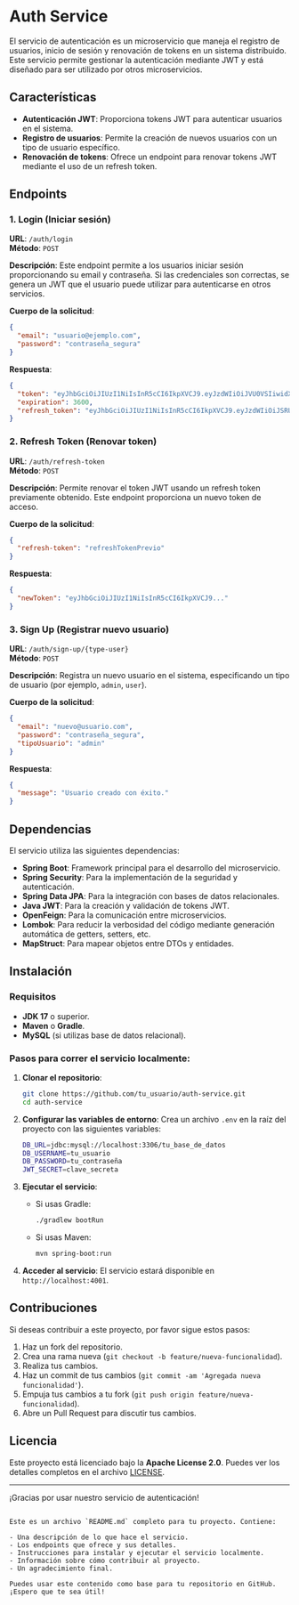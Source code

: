 # Auth Service

El servicio de autenticación es un microservicio que maneja el registro de usuarios, inicio de sesión y renovación de
tokens en un sistema distribuido. Este servicio permite gestionar la autenticación mediante JWT y está diseñado para ser
utilizado por otros microservicios.

## Características

- **Autenticación JWT**: Proporciona tokens JWT para autenticar usuarios en el sistema.
- **Registro de usuarios**: Permite la creación de nuevos usuarios con un tipo de usuario específico.
- **Renovación de tokens**: Ofrece un endpoint para renovar tokens JWT mediante el uso de un refresh token.

## Endpoints

### 1. **Login** (Iniciar sesión)

**URL**: `/auth/login`  
**Método**: `POST`

**Descripción**: Este endpoint permite a los usuarios iniciar sesión proporcionando su email y contraseña. Si las
credenciales son correctas, se genera un JWT que el usuario puede utilizar para autenticarse en otros servicios.

**Cuerpo de la solicitud**:

```json
{
  "email": "usuario@ejemplo.com",
  "password": "contraseña_segura"
}
```

**Respuesta**:

```json
{
  "token": "eyJhbGciOiJIUzI1NiIsInR5cCI6IkpXVCJ9.eyJzdWIiOiJVU0VSIiwidXNlcl9pZCI6Miwicm9sZXMiOltdLCJpYXQiOjE3Mzc5MTY1NTMsImV4cCI6MTczNzkxNjU1N30.0Dkt3YT3trikAlZdIdh1EiRt6fojXg_NUmJ0pWzBM2o",
  "expiration": 3600,
  "refresh_token": "eyJhbGciOiJIUzI1NiIsInR5cCI6IkpXVCJ9.eyJzdWIiOiJSRUZSRVNIIiwidXNlcl9pZCI6MiwiaWF0IjoxNzM3OTE2NTU0LCJleHAiOjE3Mzc5MTcxNTh9.cJ5-fg6zkxqx8sb_zzbaB6mauFHSOnwq6RPa2fnW9x4"
}
```

### 2. **Refresh Token** (Renovar token)

**URL**: `/auth/refresh-token`  
**Método**: `POST`

**Descripción**: Permite renovar el token JWT usando un refresh token previamente obtenido. Este endpoint proporciona un
nuevo token de acceso.

**Cuerpo de la solicitud**:

```json
{
  "refresh-token": "refreshTokenPrevio"
}
```

**Respuesta**:

```json
{
  "newToken": "eyJhbGciOiJIUzI1NiIsInR5cCI6IkpXVCJ9..."
}
```

### 3. **Sign Up** (Registrar nuevo usuario)

**URL**: `/auth/sign-up/{type-user}`  
**Método**: `POST`

**Descripción**: Registra un nuevo usuario en el sistema, especificando un tipo de usuario (por ejemplo, `admin`,
`user`).

**Cuerpo de la solicitud**:

```json
{
  "email": "nuevo@usuario.com",
  "password": "contraseña_segura",
  "tipoUsuario": "admin"
}
```

**Respuesta**:

```json
{
  "message": "Usuario creado con éxito."
}
```

## Dependencias

El servicio utiliza las siguientes dependencias:

- **Spring Boot**: Framework principal para el desarrollo del microservicio.
- **Spring Security**: Para la implementación de la seguridad y autenticación.
- **Spring Data JPA**: Para la integración con bases de datos relacionales.
- **Java JWT**: Para la creación y validación de tokens JWT.
- **OpenFeign**: Para la comunicación entre microservicios.
- **Lombok**: Para reducir la verbosidad del código mediante generación automática de getters, setters, etc.
- **MapStruct**: Para mapear objetos entre DTOs y entidades.

## Instalación

### Requisitos

- **JDK 17** o superior.
- **Maven** o **Gradle**.
- **MySQL** (si utilizas base de datos relacional).

### Pasos para correr el servicio localmente:

1. **Clonar el repositorio**:
   ```bash
   git clone https://github.com/tu_usuario/auth-service.git
   cd auth-service
   ```

2. **Configurar las variables de entorno**:
   Crea un archivo `.env` en la raíz del proyecto con las siguientes variables:
   ```bash
   DB_URL=jdbc:mysql://localhost:3306/tu_base_de_datos
   DB_USERNAME=tu_usuario
   DB_PASSWORD=tu_contraseña
   JWT_SECRET=clave_secreta
   ```

3. **Ejecutar el servicio**:
    - Si usas Gradle:
      ```bash
      ./gradlew bootRun
      ```

    - Si usas Maven:
      ```bash
      mvn spring-boot:run
      ```

4. **Acceder al servicio**:
   El servicio estará disponible en `http://localhost:4001`.

## Contribuciones

Si deseas contribuir a este proyecto, por favor sigue estos pasos:

1. Haz un fork del repositorio.
2. Crea una rama nueva (`git checkout -b feature/nueva-funcionalidad`).
3. Realiza tus cambios.
4. Haz un commit de tus cambios (`git commit -am 'Agregada nueva funcionalidad'`).
5. Empuja tus cambios a tu fork (`git push origin feature/nueva-funcionalidad`).
6. Abre un Pull Request para discutir tus cambios.

## Licencia

Este proyecto está licenciado bajo la **Apache License 2.0**. Puedes ver los detalles completos en el
archivo [LICENSE](./LICENSE).

---

¡Gracias por usar nuestro servicio de autenticación!

```

Este es un archivo `README.md` completo para tu proyecto. Contiene:

- Una descripción de lo que hace el servicio.
- Los endpoints que ofrece y sus detalles.
- Instrucciones para instalar y ejecutar el servicio localmente.
- Información sobre cómo contribuir al proyecto.
- Un agradecimiento final.

Puedes usar este contenido como base para tu repositorio en GitHub. ¡Espero que te sea útil!